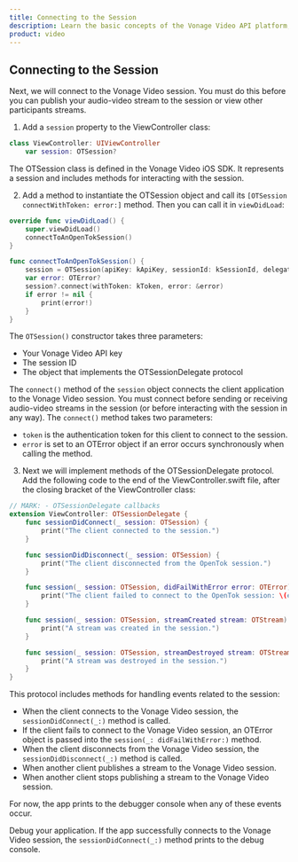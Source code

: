 ```yaml
---
title: Connecting to the Session
description: Learn the basic concepts of the Vonage Video API platform, including how users can communicate through video, voice, and messaging. Explore a basic Vonage Video API flow.
product: video
--- 
```


## Connecting to the Session

Next, we will connect to the Vonage Video session. You must do this before you can publish your audio-video stream to the session or view other participants streams.

1. Add a `session` property to the ViewController class:

```swift
class ViewController: UIViewController
    var session: OTSession?
```

The OTSession class is defined in the Vonage Video iOS SDK. It represents a session and includes methods for interacting with the session.

2. Add a method to instantiate the OTSession object and call its `[OTSession connectWithToken: error:]` method. Then you can call it in `viewDidLoad`:

```swift
override func viewDidLoad() {
    super.viewDidLoad()
    connectToAnOpenTokSession()
}

func connectToAnOpenTokSession() {
    session = OTSession(apiKey: kApiKey, sessionId: kSessionId, delegate: self)
    var error: OTError?
    session?.connect(withToken: kToken, error: &error)
    if error != nil {
        print(error!)
    }
}
```

The `OTSession()` constructor takes three parameters:

* Your Vonage Video API key
* The session ID
* The object that implements the OTSessionDelegate protocol

The `connect()` method of the `session` object connects the client application to the Vonage Video session. You must connect before sending or receiving audio-video streams in the session (or before interacting with the session in any way). The `connect()` method takes two parameters:

* `token` is the authentication token for this client to connect to the session.
* `error` is set to an OTError object if an error occurs synchronously when calling the method.

3. Next we will implement methods of the OTSessionDelegate protocol. Add the following code to the end of the ViewController.swift file, after the closing bracket of the ViewController class:

```swift
// MARK: - OTSessionDelegate callbacks
extension ViewController: OTSessionDelegate {
    func sessionDidConnect(_ session: OTSession) {
        print("The client connected to the session.")
    }

    func sessionDidDisconnect(_ session: OTSession) {
        print("The client disconnected from the OpenTok session.")
    }

    func session(_ session: OTSession, didFailWithError error: OTError) {
        print("The client failed to connect to the OpenTok session: \(error).")
    }

    func session(_ session: OTSession, streamCreated stream: OTStream) {
        print("A stream was created in the session.")
    }

    func session(_ session: OTSession, streamDestroyed stream: OTStream) {
        print("A stream was destroyed in the session.")
    }
}
```

This protocol includes methods for handling events related to the session:

* When the client connects to the Vonage Video session, the `sessionDidConnect(_:)` method is called.
* If the client fails to connect to the Vonage Video session, an OTError object is passed into the `session(_: didFailWithError:)` method.
* When the client disconnects from the Vonage Video session, the `sessionDidDisconnect(_:)` method is called.
* When another client publishes a stream to the Vonage Video session.
* When another client stops publishing a stream to the Vonage Video session.

For now, the app prints to the debugger console when any of these events occur.

Debug your application. If the app successfully connects to the Vonage Video session, the `sessionDidConnect(_:)` method prints to the debug console.

